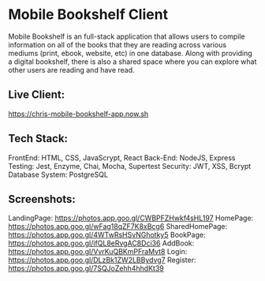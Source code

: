 # Mobile Bookshelf Client

Mobile Bookshelf is an full-stack application that allows users to compile information on
all of the books that they are reading across various mediums (print, ebook,
website, etc) in one database. Along with providing a digital bookshelf, there is also
a shared space where you can explore what other users are reading and have read.

## Live Client: 
https://chris-mobile-bookshelf-app.now.sh

## Tech Stack:
FrontEnd: HTML, CSS, JavaScrypt, React
Back-End: NodeJS, Express
Testing: Jest, Enzyme, Chai, Mocha, Supertest
Security: JWT, XSS, Bcrypt
Database System: PostgreSQL

## Screenshots:
LandingPage: https://photos.app.goo.gl/CWBPFZHwkf4sHL197
HomePage: https://photos.app.goo.gl/wFag18qZF7K8xBcg6
SharedHomePage: https://photos.app.goo.gl/4WTwRsHSvNGhotky5
BookPage: https://photos.app.goo.gl/ifQL8eRvgAC8Dci36
AddBook: https://photos.app.goo.gl/VvrKuQBKmPFraMvt8
Login: https://photos.app.goo.gl/DLzBk1ZW2LBBydvg7
Register: https://photos.app.goo.gl/7SQJoZehh4hhdKt39